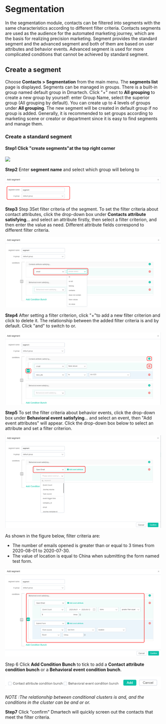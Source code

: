 # Segmentation

In the segmentation module, contacts can be filtered into segments with the same characteristics according to different filter criteria. Contacts segments are used as the audience for the automated marketing journey, which are the basis for realizing precision marketing. Segment provides the standard segment and the advanced segment and both of them are based on user attributes and behavior events. Advanced segment is used for more complicated conditions that cannot be achieved by standard segment.

## Create a segment

Choose **Contacts > Segmentation** from the main menu. The **segments list** page is displayed. Segments can be managed in groups. There is a built-in group named default group in Dmartech. Click "+" next to **All grouping** to create a new group by yourself: enter Group Name, select the superior group (All grouping by default). You can create up to 4 levels of groups under **All grouping**. The new segment will be created in default group if no group is added. Generally, it is recommended to set groups according to marketing scene or creator or department since it is easy to find segments and manage them.

### Create a standard segment

#### Step1 **Click "create segments"at the top right corner**&#x20;

![](broken-reference)

**Step2** Enter **segment name** and select which group will belong to&#x20;

![](<.gitbook/assets/tu-pian-6 (1).png>)

**Step3** Step 3Set filter criteria of the segment. To set the filter criteria about contact attributes, click the drop-down box under **Contacts attribute satisfying**... and select an attribute firstly, then select a filter criterion, and then enter the value as need. Different attribute fields correspond to different filter criteria.

![](<.gitbook/assets/tu-pian-7 (1).png>)

**Step4** After setting a filter criterion, click "+"to add a new filter criterion and click to delete it. The relationship between the added filter criteria is and by default. Click "and" to switch to or.

![](<.gitbook/assets/tu-pian-8 (1).png>)

**Step5** To set the filter criteria about behavior events, click the drop-down box under **Behavioral event satisfying**... and select an event, then "Add event attributes" will appear. Click the drop-down box below to select an attribute and set a filter criterion.

![](<.gitbook/assets/tu-pian-9 (1).png>)

As shown in the figure below, filter criteria are:&#x20;

* The number of emails opened is greater than or equal to 3 times from 2020-08-01 to 2020-07-30.&#x20;
* The value of location is equal to China when submitting the form named test form.

![](<.gitbook/assets/tu-pian-11 (1).png>)

Step 6 Click **Add Condition Bunch** to tick to add a **Contact attribute condition bunch** or a **Behavioral event condition bunch**.

![](<.gitbook/assets/tu-pian-12 (1).png>)

_NOTE :The relationship between conditional clusters is and, and the conditions in the cluster can be and or or._

**Step7** Click "confirm" Dmartech will quickly screen out the contacts that meet the filter criteria.

